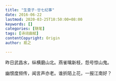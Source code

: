 ```yaml
---
title: "生查子·廿七纪事"
date: 2016-06-22
lastmod: 2020-03-25T10:50:00+08:00
keywords: []
categories: [随笔]
tags: [诗词曲赋]
contentCopyright: Origin
author: 易之

---
```


昨日武昌水，纵横磨山北。燕雀噙新枝，怨号惊山鬼。

幽恨度频传，闻言声亦老。谁折陌上花，一报江南好？

